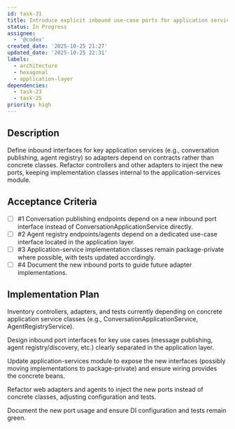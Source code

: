 ```yaml
---
id: task-31
title: Introduce explicit inbound use-case ports for application services
status: In Progress
assignee:
  - '@codex'
created_date: '2025-10-25 21:27'
updated_date: '2025-10-25 22:31'
labels:
  - architecture
  - hexagonal
  - application-layer
dependencies:
  - task-23
  - task-25
priority: high
---
```


## Description

<!-- SECTION:DESCRIPTION:BEGIN -->
Define inbound interfaces for key application services (e.g., conversation publishing, agent registry) so adapters depend on contracts rather than concrete classes. Refactor controllers and other adapters to inject the new ports, keeping implementation classes internal to the application-services module.
<!-- SECTION:DESCRIPTION:END -->

## Acceptance Criteria
<!-- AC:BEGIN -->
- [ ] #1 Conversation publishing endpoints depend on a new inbound port interface instead of ConversationApplicationService directly.
- [ ] #2 Agent registry endpoints/agents depend on a dedicated use-case interface located in the application layer.
- [ ] #3 Application-service implementation classes remain package-private where possible, with tests updated accordingly.
- [ ] #4 Document the new inbound ports to guide future adapter implementations.
<!-- AC:END -->

## Implementation Plan

<!-- SECTION:PLAN:BEGIN -->
Inventory controllers, adapters, and tests currently depending on concrete application service classes (e.g., ConversationApplicationService, AgentRegistryService).

Design inbound port interfaces for key use cases (message publishing, agent registry/discovery, etc.) clearly separated in the application layer.

Update application-services module to expose the new interfaces (possibly moving implementations to package-private) and ensure wiring provides the concrete beans.

Refactor web adapters and agents to inject the new ports instead of concrete classes, adjusting configuration and tests.

Document the new port usage and ensure DI configuration and tests remain green.
<!-- SECTION:PLAN:END -->
